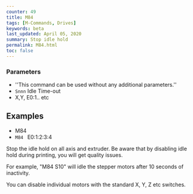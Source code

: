 ```yaml
---
counter: 49
title: M84
tags: [M-Commands, Drives] 
keywords: beta 
last_updated: April 05, 2020 
summary: Stop idle hold 
permalink: M84.html
toc: false 
---
```



### Parameters

* ''This command can be used without any additional parameters.''
* `Snnn` Idle Time-out
* X,Y, E0:1.. etc

## Examples

* M84
* ` M84  ` E0:1:2:3:4

Stop the idle hold on all axis and extruder. Be aware that by disabling idle hold during printing, you will get quality issues.

For example, "M84 S10" will idle the stepper motors after 10 seconds of inactivity.

You can disable individual motors with the standard X, Y, Z etc switches.

